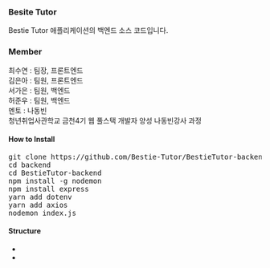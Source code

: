 ### Besite Tutor

Bestie Tutor 애플리케이션의 백엔드 소스 코드입니다.

### Member
최수연 : 팀장, 프론트엔드<br>
김은아 : 팀원, 프론트엔드<br>
서가은 : 팀원, 백엔드<br>
허준우 : 팀원, 백엔드<br>
멘토 : 나동빈<br>
청년취업사관학교 금천4기 웹 풀스택 개발자 양성 나동빈강사 과정

#### How to Install

<pre>
git clone https://github.com/Bestie-Tutor/BestieTutor-backend.git
cd backend
cd BestieTutor-backend
npm install -g nodemon
npm install express
yarn add dotenv
yarn add axios
nodemon index.js
</pre>

#### Structure

* 
* 
